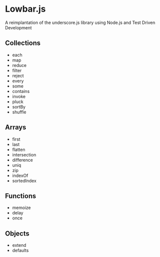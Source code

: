 # Lowbar.js

A reimplantation of the underscore.js library using Node.js and Test Driven Development

## Collections
* each
* map
* reduce
* filter
* reject
* every
* some
* contains
* invoke
* pluck
* sortBy
* shuffle

## Arrays
* first
* last
* flatten
* intersection
* difference
* uniq
* zip
* indexOf
* sortedIndex

## Functions
* memoize
* delay
* once

## Objects
* extend
* defaults